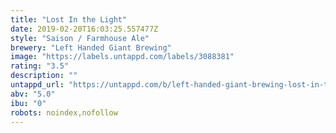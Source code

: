 ```yaml
---
title: "Lost In the Light"
date: 2019-02-20T16:03:25.557477Z
style: "Saison / Farmhouse Ale"
brewery: "Left Handed Giant Brewing"
image: "https://labels.untappd.com/labels/3088381"
rating: "3.5"
description: ""
untappd_url: "https://untappd.com/b/left-handed-giant-brewing-lost-in-the-light/3088381"
abv: "5.0"
ibu: "0"
robots: noindex,nofollow
---
```

